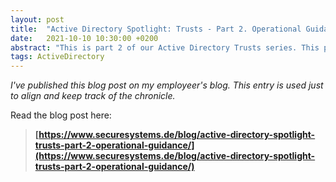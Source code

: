 ```yaml
---
layout: post
title:  "Active Directory Spotlight: Trusts - Part 2. Operational Guidance"
date:   2021-10-10 10:30:00 +0200
abstract: "This is part 2 of our Active Directory Trusts series. This part will cover guidance for red and blue teams on how to enumerate, attack and secure AD trusts."
tags: ActiveDirectory
---
```


*I've published this blog post on my employeer's blog. This entry is used just to align and keep track of the chronicle.*

Read the blog post here:

> **[https://www.securesystems.de/blog/active-directory-spotlight-trusts-part-2-operational-guidance/](https://www.securesystems.de/blog/active-directory-spotlight-trusts-part-2-operational-guidance/)**